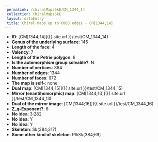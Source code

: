 ```yaml
--- 
 permalink: /chiralMaps6kE/CM_1344_14 
 collection: chiralMaps6kE
 layout: dataEntry
 title: Chiral maps up to 6000 edges - CM[1344;14]
---
```


- **ID**: [CM[1344;14]]({{ site.url }}/test/CM_1344_14)
- **Genus of the underlying surface**: 145
- **Length of the face**: 4
- **Valency**: 7
- **Length of the Petrie polygon**: 8
- **Is the automorphism group solvable?**: N
- **Number of vertices**: 384
- **Number of edges**: 1344
- **Number of faces**: 672
- **The map is self-**: none
- **Dual map**: [CM[1344;15]]({{ site.url }}/test/CM_1344_15)
- **Mirror (enantihomorphic) map**: [CM[1344;13]]({{ site.url }}/test/CM_1344_13)
- **Dual of the mirror image**: [CM[1344;16]]({{ site.url }}/test/CM_1344_16)
- **Z_q-Exponent?**: 6
- **No idea**:  3:282
- **No idea**: Y
- **No idea**: Y
- **Skeleton**: Sk(384;217)
- **Some other kind of skeleton**: PlhSk(384;69)
